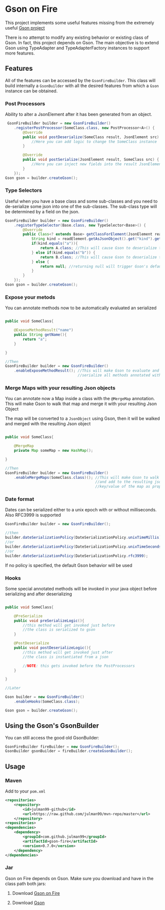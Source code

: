 # Gson on Fire

This project implements some useful features missing from the extremely useful [Gson project](https://code.google.com/p/google-gson/)

There is no attempt to modify any existing behavior or existing class of Gson. In fact, this project depends on Gson.
The main objective is to extend Gson using TypeAdapter and TypeAdapterFactory instances to support more features.

## Features

All of the features can be accessed by the ```GsonFireBuilder```. This class will build internally a ```GsonBuilder```
with all the desired features from which a ```Gson``` instance can be obtained.

### Post Processors

Ability to alter a JsonElement after it has been generated from an object.

```java
 GsonFireBuilder builder = new GsonFireBuilder()
    .registerPostProcessor(SomeClass.class, new PostProcessor<A>() {
        @Override
        public void postDeserialize(SomeClass result, JsonElement src) {
            //Here you can add logic to change the SomeClass instance
        }

        @Override
        public void postSerialize(JsonElement result, SomeClass src) {
            //Here you can inject new fields into the result JsonElement
        }
    });
Gson gson = builder.createGson();
```

### Type Selectors

Useful when you have a base class and some sub-classes and you need to de-serialize some json into one of the sub-classes.
The sub-class type will be determined by a field on the json.

```java
GsonFireBuilder builder = new GsonFireBuilder()
    .registerTypeSelector(Base.class, new TypeSelector<Base>() {
        @Override
        public Class<? extends Base> getClassForElement(JsonElement readElement) {
            String kind = readElement.getAsJsonObject().get("kind").getAsString();
            if(kind.equals("a")){
                return A.class; //This will cause Gson to deserialize the json mapping to A
            } else if(kind.equals("b")) {
                return B.class; //This will cause Gson to deserialize the json mapping to B
            } else {
                return null; //returning null will trigger Gson's default behavior
            }
        }
    });
Gson gson = builder.createGson();
```

### Expose your metods

You can annotate methods now to be automatically evaluated an serialized

```java

public void SomeClass{

    @ExposeMethodResult("name")
    public String getName(){
        return "a";
    }

}

//Then
GsonFireBuilder builder = new GsonFireBuilder()
    .enableExposeMethodResult(); //This will make Gson to evaluate and
                                 //serialize all methods annotated with @ExposeMethodResult

```

### Merge Maps with your resulting Json objects

You can annotate now a Map inside a class with the ```@MergeMap``` annotation. This will make
Gson to walk that map and merge it with your resulting Json Object

The map will be converted to a ```JsonObject``` using Gson, then it will be walked and merged with the
resulting Json object

```java

public void SomeClass{

    @MergeMap
    private Map someMap = new HashMap();

}

//Then
GsonFireBuilder builder = new GsonFireBuilder()
    .enableMergeMaps(SomeClass.class)(); //This will make Gson to walk the map
                                         //and add to the resulting json each
                                         //key/value of the map as property/values


```

### Date format

Dates can be serialized either to a unix epoch with or without milliseconds. Also RFC3999 is supported

```java
GsonFireBuilder builder = new GsonFireBuilder();

//then
builder.dateSerializationPolicy(DateSerializationPolicy.unixTimeMillis);
//or
builder.dateSerializationPolicy(DateSerializationPolicy.unixTimeSeconds);
//or
builder.dateSerializationPolicy(DateSerializationPolicy.rfc3999);

```

If no policy is specified, the default Gson behavior will be used

### Hooks

Some special annotated methods will be invoked in your java object before serializing
and after deserializing

```java

public void SomeClass{

    @PreSerialize
    public void preSerializeLogic(){
        //this method will get invoked just before
        //the class is serialized to gson
    }

    @PostDeserialize
    public void postDeserializeLogic(){
        //this method will get invoked just after
        //the class is instantiated from a json

        //NOTE: this gets invoked before the PostProcessors
    }

}

//Later

Gson builder = new GsonFireBuilder()
    .enableHooks(SomeClass.class);

Gson gson = builder.createGson();
```

## Using the Gson's GsonBuilder

You can still access the good old GsonBuilder:

```java
GsonFireBuilder fireBuilder = new GsonFireBuilder();
GsonBuilder gsonBuilder = fireBuilder.createGsonBuilder();
```

## Usage

### Maven
Add to your ```pom.xml```

```xml
<repositories>
    <repository>
        <id>julman99-github</id>
        <url>https://raw.github.com/julman99/mvn-repo/master</url>
    </repository>
<repositories>
<dependencies>
    <dependency>
        <groupId>com.github.julman99</groupId>
        <artifactId>gson-fire</artifactId>
        <version>0.7.0</version>
    </dependency>
</dependencies>
```
### Jar

Gson on Fire depends on Gson. Make sure you download and have in the class path both jars:

1. Download [Gson on Fire](https://github.com/julman99/mvn-repo/raw/master/com/github/julman99/gson-fire/0.7.0/gson-fire-0.7.0.jar)

2. Download [Gson](https://code.google.com/p/google-gson/downloads/list)
